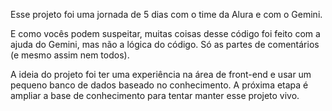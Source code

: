 Esse projeto foi uma jornada de 5 dias com o time da Alura e com o Gemini. 

E como vocês podem suspeitar, muitas coisas desse código foi feito com a ajuda do Gemini, mas não a lógica do código. Só as partes de comentários (e mesmo assim nem todos). 

A ideia do projeto foi ter uma experiência na área de front-end e usar um pequeno banco de dados baseado no conhecimento. A próxima etapa é ampliar a base de conhecimento para tentar manter esse projeto vivo.


